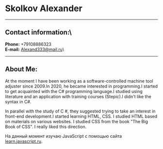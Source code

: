 # Skolkov Alexander
***
## Contact information:\
  **Phone:** +79108886323\
  **E-mail:** Alexand333@mail.ru\
***
## About Me:
  At the moment I have been working as a software-controlled machine tool adjuster since 2009.In 2020, he became interested in programming.I started to get acquainted with the C# programming language.I studied using literature and an application with training courses (Stepic).I didn't like the syntax in C#.
  
  In parallel with the study of C #, they suggested trying to take an interest in front-end development.I started learning HTML, CSS.  I studied HTML based on materials on various websites. I studied CSS from the book "The Big Book of CSS". I really liked this direction.

  На данный момент изучаю JavaScript с помощью сайта [learn.javascript.ru](https://learn.javascript.ru).

   
